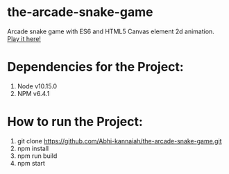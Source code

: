 # the-arcade-snake-game
Arcade snake game with ES6 and HTML5 Canvas element 2d animation.
[Play it here!](https://abhi-kannaiah.github.io/the-arcade-snake-game/dist/)

# Dependencies for the Project:
1. Node v10.15.0
2. NPM v6.4.1


# How to run the Project:

1. git clone https://github.com/Abhi-kannaiah/the-arcade-snake-game.git
2. npm install
3. npm run build
4. npm start

